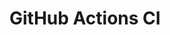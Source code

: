 # GitHub Actions CI










































































































































































































































































































































































































































































































































































































































































































































































































































































































































































































































































































































































































































































































































































































































































































































































































































































































































































































































































































































































































































































































































































































































































































































































































































































































































































































































































































































































































































































































































































































































































































































































































































































































































































































































































































































